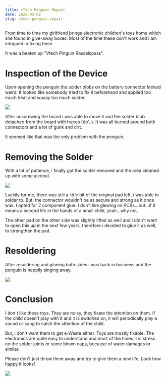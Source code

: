 ```yaml
---
title: vTech Penguin Repair
date: 2023-03-02
slug: vtech-penguin-repair
---
```


From time to time my girlfriend brings electronic children's toys home which she found in give-away boxes. Most of the time these don't work and i am intrigued in fixing them.

It was a beaten up "Vtech Pinguin Rasselspass".

# Inspection of the Device
Upon opening the penguin the solder blobs on the battery connector looked weird. It looked like somebody tried to fix it beforehand and applied too much heat and waaay too much solder.

![](img/2023/PXL_20230302_104629543.jpg)

After unscrewing the board i was able to move it and the solder blob detached from the board with traces (do'..). It was all burned around both connectors and a lot of gunk and dirt.

It seemed like that was the only problem with the penguin.

# Removing the Solder
With a lot of patience, i finally got the solder removed and the area cleaned up with some alcohol.

![](img/2023/PXL_20230302_104622557.jpg)

Luckily for me, there was still a little bit of the original pad left, i was able to solder to. But, the connector wouldn't be as secure and strong as it once was. I opted for 2 component glue. I don't like glewing on PCBs...but...if it means a second life in the hands of a small child, yeah...why not.

The other pad on the other side was slightly lifted as well and i didn't want to open this up in the next few years, therefore i decided to glue it as well, to strengthen the pad.

# Resoldering
After resoldering and glueing both sides i was back in business and the penguin is happily singing away.

![](img/2023/PXL_20230302_110930399.jpg)

# Conclusion
I don't like these toys. They are noisy, they fixate the attention on them. If the child doesn't play with it and it is switched on, it will periodically play a sound or song to catch the attention of the child. 

But, i don't want them to get e-Waste either. Toys are mostly fixable. The electronics are quite easy to understand and most of the times it is stress on the solder joints or some blown caps, because of water damages or similar.

Please don't just throw them away and try to give them a new life. Look how happy it looks!

![](img/2023/PXL_20230302_114300697.jpg)
